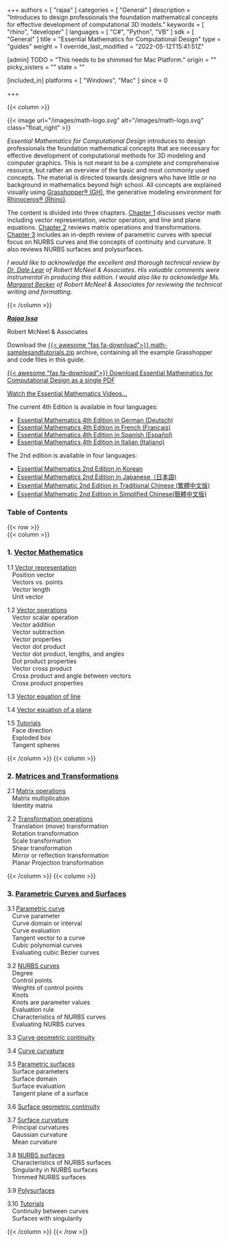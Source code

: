 +++
authors = [ "rajaa" ]
categories = [ "General" ]
description = "Introduces to design professionals the foundation mathematical concepts for effective development of computational 3D models."
keywords = [ "rhino", "developer" ]
languages = [ "C#", "Python", "VB" ]
sdk = [ "General" ]
title = "Essential Mathematics for Computational Design"
type = "guides"
weight = 1
override_last_modified = "2022-05-12T15:41:51Z"

[admin]
TODO = "This needs to be shimmed for Mac Platform."
origin = ""
picky_sisters = ""
state = ""

[included_in]
platforms = [ "Windows", "Mac" ]
since = 0

+++

<div class="row">
<div class="col-12" markdown="1">   


</div>
{{< column >}}  

{{< image url="/images/math-logo.svg" alt="/images/math-logo.svg" class="float_right" >}}

*Essential Mathematics for Computational Design* introduces to design professionals the foundation mathematical concepts that are necessary for effective development of computational methods for 3D modeling and computer graphics. This is not meant to be a complete and comprehensive resource, but rather an overview of the basic and most commonly used concepts. The material is directed towards designers who have little or no background in mathematics beyond high school. All concepts are explained visually using [Grasshopper® (GH)](www.grasshopper3d.com), the generative modeling environment for [Rhinoceros® (Rhino)](www.rhino3d.com).  

The content is divided into three chapters. [Chapter 1](/guides/general/essential-mathematics/vector-mathematics/) discusses vector math including vector representation, vector operation, and line and plane equations. [Chapter 2](/guides/general/essential-mathematics/matrices-transformations/) reviews matrix operations and transformations. [Chapter 3](/guides/general/essential-mathematics/parametric-curves-surfaces/) includes an in-depth review of parametric curves with special focus on NURBS curves and the concepts of continuity and curvature.  It also reviews NURBS surfaces and polysurfaces.

*I would like to acknowledge the excellent and thorough technical review by [Dr. Dale Lear](https://discourse.mcneel.com/u/dalelear/activity) of Robert McNeel & Associates. His valuable comments were instrumental in producing this edition. I would also like to acknowledge Ms. [Margaret Becker](https://discourse.mcneel.com/u/margaret/activity) of Robert McNeel & Associates for reviewing the technical writing and formatting*.

{{< /column >}}  
</div>  

<div class="row">  
<div class="col-md-12" markdown="1">  

***[Rajaa Issa](https://discourse.mcneel.com/users/rajaa/activity)***

Robert McNeel & Associates

Download the [{{< awesome "fas fa-download">}} ](/files/math-samplesandtutorials.zip.zip) [math-samplesandtutorials.zip](/files/math-samplesandtutorials.zip) archive, containing all the example Grasshopper and code files in this guide.

[{{< awesome "fas fa-download">}} ](https://www.rhino3d.com/download/rhino/6/essentialmathematics) [Download Essential Mathematics for Computational Design as a single PDF ](https://www.rhino3d.com/download/rhino/6/essentialmathematics/)

<a href="https://www.youtube.com/playlist?list=PLWIvZT_UEpWW6Kgq8mxOgliGBFHhrI4mK"><span class="glyphicon glyphicon-play"></span></a> [Watch the Essential Mathematics Videos... ](https://www.youtube.com/playlist?list=PLWIvZT_UEpWW6Kgq8mxOgliGBFHhrI4mK)

The current 4th Edition is available in four languages:

* [Essential Mathematics 4th Edition in German (Deutsch)](https://files.mcneel.com/rhino/6/docs/de/TheEssentialMathematics_4thEdition_de.zip)
* [Essential Mathematics 4th Edition in French (Français)](https://files.mcneel.com/rhino/6/docs/fr/TheEssentialMathematics_4thEdition_fr.zip)
* [Essential Mathematics 4th Edition in Spanish (Español)](https://files.mcneel.com/rhino/6/docs/es/TheEssentialMathematics_4thEdition2019_es.zip)
* [Essential Mathematics 4th Edition in Italian (Italiano)](https://files.mcneel.com/rhino/6/docs/it/TheEssentialMathematics_4thEdition_it.zip)

The 2nd edition is available in four languages:

* [Essential Mathematics 2nd Edition in Korean](http://download.rhino3d.com/Rhino/4.0/EssentialMathematics_Korean/)
* [Essential Mathematics 2nd Edition in Japanese（日本語)](http://download.rhino3d.com/ja/Rhino/4.0/EssentialMathematicsSecondEdition)
* [Essential Mathematic 2nd Edition in Traditional Chinese (繁體中文版)](http://download.mcneel.com/download.asp?id=EssentialMathematics_ChineseTraditional)
* [Essential Mathematic 2nd Edition in Simplified Chinese(簡體中文版)](http://download.rhino3d.com/Rhino/4.0/EssentialMathematics_ChineseSimplified/)

### Table of Contents  

</div>  
</div>  

{{< row >}}  
{{< column >}}  

### 1. [Vector Mathematics](/guides/general/essential-mathematics/vector-mathematics/)

   1.1 [Vector representation](/guides/general/essential-mathematics/vector-mathematics/#11-vector-representation)  
&nbsp;&nbsp; Position vector   
&nbsp;&nbsp; Vectors vs. points   
&nbsp;&nbsp; Vector length   
&nbsp;&nbsp; Unit vector    

   1.2 [Vector operations](/guides/general/essential-mathematics/vector-mathematics/#12-vector-operations)  
&nbsp;&nbsp; Vector scalar operation   
&nbsp;&nbsp; Vector addition    
&nbsp;&nbsp; Vector subtraction   
&nbsp;&nbsp; Vector properties  
&nbsp;&nbsp; Vector dot product   
&nbsp;&nbsp; Vector dot product, lengths, and angles    
&nbsp;&nbsp; Dot product properties    
&nbsp;&nbsp; Vector cross product   
&nbsp;&nbsp; Cross product and angle between vectors    
&nbsp;&nbsp; Cross product properties   

   1.3 [Vector equation of line](/guides/general/essential-mathematics/vector-mathematics/#13-vector-equation-of-line)  

   1.4 [Vector equation of a plane](/guides/general/essential-mathematics/vector-mathematics/#14-vector-equation-of-a-plane)  

   1.5 [Tutorials](/guides/general/essential-mathematics/vector-mathematics/#15-tutorials)   
&nbsp;&nbsp; Face direction  
&nbsp;&nbsp; Exploded box  
&nbsp;&nbsp; Tangent spheres  

{{< /column >}}
{{< column >}} 

### 2. [Matrices and Transformations](/guides/general/essential-mathematics/matrices-transformations/)
   2.1 [Matrix operations](/guides/general/essential-mathematics/matrices-transformations/#21-matrix-operations)  
&nbsp;&nbsp; Matrix multiplication  
&nbsp;&nbsp; Identity matrix  

   2.2 [Transformation operations](/guides/general/essential-mathematics/matrices-transformations/#22-transformation-operations)  
&nbsp;&nbsp; Translation (move) transformation   
&nbsp;&nbsp; Rotation transformation  
&nbsp;&nbsp; Scale transformation  
&nbsp;&nbsp; Shear transformation  
&nbsp;&nbsp; Mirror or reflection transformation  
&nbsp;&nbsp; Planar Projection transformation  

{{< /column >}}
{{< column >}} 


### 3. [Parametric Curves and Surfaces](/guides/general/essential-mathematics/parametric-curves-surfaces/)

   3.1 [Parametric curve](/guides/general/essential-mathematics/parametric-curves-surfaces/#31-parametric-curves)  
&nbsp;&nbsp; Curve parameter  
&nbsp;&nbsp; Curve domain or interval  
&nbsp;&nbsp; Curve evaluation  
&nbsp;&nbsp; Tangent vector to a curve  
&nbsp;&nbsp; Cubic polynomial curves  
&nbsp;&nbsp; Evaluating cubic Bézier curves  

   3.2 [NURBS curves](/guides/general/essential-mathematics/parametric-curves-surfaces/#32-nurbs-curves)  
&nbsp;&nbsp; Degree  
&nbsp;&nbsp; Control points  
&nbsp;&nbsp; Weights of control points  
&nbsp;&nbsp; Knots  
&nbsp;&nbsp; Knots are parameter values  
&nbsp;&nbsp; Evaluation rule  
&nbsp;&nbsp; Characteristics of NURBS curves  
&nbsp;&nbsp; Evaluating NURBS curves  

   3.3 [Curve geometric continuity](/guides/general/essential-mathematics/parametric-curves-surfaces/#33-curve-geometric-continuity)   

   3.4 [Curve curvature](/guides/general/essential-mathematics/parametric-curves-surfaces/#34-curve-curvature)   

   3.5 [Parametric surfaces](/guides/general/essential-mathematics/parametric-curves-surfaces/#35-parametric-surfaces)   
&nbsp;&nbsp; Surface parameters  
&nbsp;&nbsp; Surface domain  
&nbsp;&nbsp; Surface evaluation  
&nbsp;&nbsp; Tangent plane of a surface  

   3.6 [Surface geometric continuity](/guides/general/essential-mathematics/parametric-curves-surfaces/#36-surface-geometric-continuity)     

   3.7 [Surface curvature](/guides/general/essential-mathematics/parametric-curves-surfaces/#37-surface-curvature)     
&nbsp;&nbsp; Principal curvatures  
&nbsp;&nbsp; Gaussian curvature  
&nbsp;&nbsp; Mean curvature  

   3.8 [NURBS surfaces](/guides/general/essential-mathematics/parametric-curves-surfaces/#38-nurbs-surfaces)     
&nbsp;&nbsp; Characteristics of NURBS surfaces  
&nbsp;&nbsp; Singularity in NURBS surfaces  
&nbsp;&nbsp; Trimmed NURBS surfaces  

   3.9 [Polysurfaces](/guides/general/essential-mathematics/parametric-curves-surfaces/#39-polysurfaces)     

   3.10 [Tutorials](/guides/general/essential-mathematics/parametric-curves-surfaces/#310-tutorials)     
&nbsp;&nbsp; Continuity between curves  
&nbsp;&nbsp; Surfaces with singularity  

{{< /column >}}
{{< /row >}}
